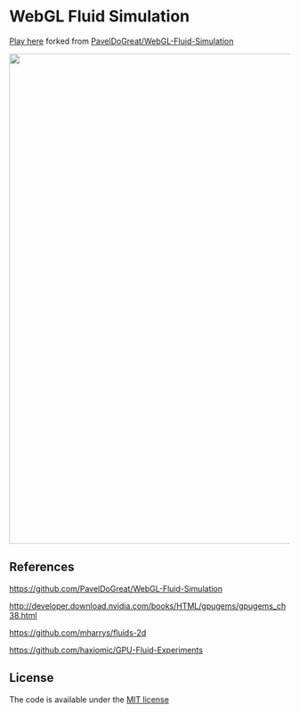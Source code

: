 # WebGL Fluid Simulation

[Play here](https://code4fukui.github.io/WebGL-Fluid-Simulation/) forked from [PavelDoGreat/WebGL-Fluid-Simulation](https://github.com/PavelDoGreat/WebGL-Fluid-Simulation)

<img src="/screenshot.jpg?raw=true" width="880">

## References

https://github.com/PavelDoGreat/WebGL-Fluid-Simulation

http://developer.download.nvidia.com/books/HTML/gpugems/gpugems_ch38.html

https://github.com/mharrys/fluids-2d

https://github.com/haxiomic/GPU-Fluid-Experiments

## License

The code is available under the [MIT license](LICENSE)
